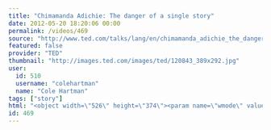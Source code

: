 ```yaml
---
title: "Chimamanda Adichie: The danger of a single story"
date: 2012-05-20 18:20:06 00:00
permalink: /videos/469
source: "http://www.ted.com/talks/lang/en/chimamanda_adichie_the_danger_of_a_single_story.html"
featured: false
provider: "TED"
thumbnail: "http://images.ted.com/images/ted/120843_389x292.jpg"
user:
  id: 510
  username: "colehartman"
  name: "Cole Hartman"
tags: ["story"]
html: "<object width=\"526\" height=\"374\"><param name=\"wmode\" value=\"transparent\"><param name=\"movie\" value=\"http://video.ted.com/assets/player/swf/EmbedPlayer.swf\"><param name=\"allowFullScreen\" value=\"true\"><param name=\"allowScriptAccess\" value=\"always\"><param name=\"wmode\" value=\"transparent\"><param name=\"bgColor\" value=\"#ffffff\"><param name=\"flashvars\" value=\"vh=288&amp;ap=0&amp;vu=http://download.ted.com/talks/ChimamandaAdichie_2009G-320k.mp4&amp;su=http://images.ted.com/images/ted/tedindex/embed-posters/ChimamandaAdichie-2009.embed_thumbnail.jpg&amp;vw=512\"><embed src=\"http://video.ted.com/assets/player/swf/EmbedPlayer.swf\" pluginspace=\"http://www.macromedia.com/go/getflashplayer\" type=\"application/x-shockwave-flash\" wmode=\"transparent\" bgcolor=\"#ffffff\" width=\"526\" height=\"374\" allowfullscreen=\"true\" allowscriptaccess=\"always\" flashvars=\"vh=288&amp;ap=0&amp;vu=http://download.ted.com/talks/ChimamandaAdichie_2009G-320k.mp4&amp;su=http://images.ted.com/images/ted/tedindex/embed-posters/ChimamandaAdichie-2009.embed_thumbnail.jpg&amp;vw=512\"></embed></object>"
id: 469
---
```


